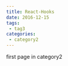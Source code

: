 ```yaml
---
title: React-Hooks
date: 2016-12-15
tags:
 - tag3
categories: 
 - category2
---
```


first page in category2